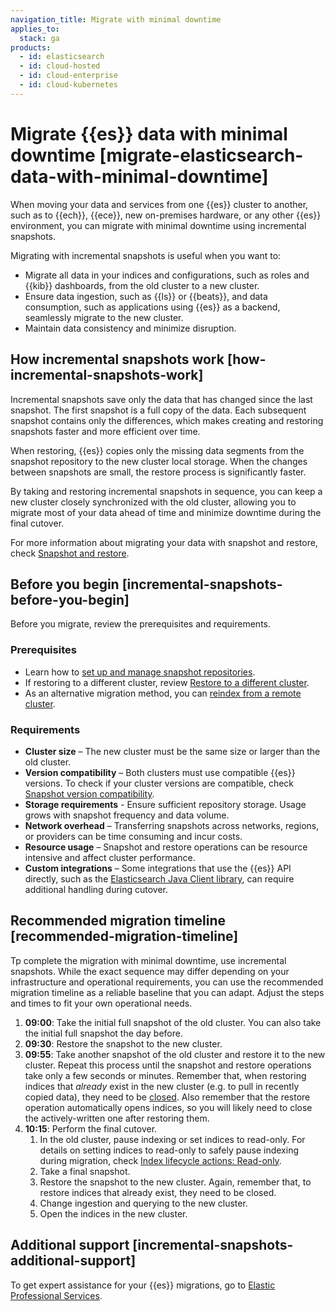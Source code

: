```yaml
---
navigation_title: Migrate with minimal downtime
applies_to:
  stack: ga
products:
  - id: elasticsearch
  - id: cloud-hosted
  - id: cloud-enterprise
  - id: cloud-kubernetes
---
```


# Migrate {{es}} data with minimal downtime [migrate-elasticsearch-data-with-minimal-downtime]
When moving your data and services from one {{es}} cluster to another, such as to {{ech}}, {{ece}}, new on-premises hardware, or any other {{es}} environment, you can migrate with minimal downtime using incremental snapshots. 

Migrating with incremental snapshots is useful when you want to:

* Migrate all data in your indices and configurations, such as roles and {{kib}} dashboards, from the old cluster to a new cluster.
* Ensure data ingestion, such as {{ls}} or {{beats}}, and data consumption, such as applications using {{es}} as a backend, seamlessly migrate to the new cluster.
* Maintain data consistency and minimize disruption.  

## How incremental snapshots work [how-incremental-snapshots-work]
Incremental snapshots save only the data that has changed since the last snapshot. The first snapshot is a full copy of the data. Each subsequent snapshot contains only the differences, which makes creating and restoring snapshots faster and more efficient over time. 

When restoring, {{es}} copies only the missing data segments from the snapshot repository to the new cluster local storage. When the changes between snapshots are small, the restore process is significantly faster. 

By taking and restoring incremental snapshots in sequence, you can keep a new cluster closely synchronized with the old cluster, allowing you to migrate most of your data ahead of time and minimize downtime during the final cutover. 

For more information about migrating your data with snapshot and restore, check [Snapshot and restore](/deploy-manage/tools/snapshot-and-restore.md).

## Before you begin [incremental-snapshots-before-you-begin]
Before you migrate, review the prerequisites and requirements.

### Prerequisites
* Learn how to [set up and manage snapshot repositories](/deploy-manage/tools/snapshot-and-restore/manage-snapshot-repositories.md). 
* If restoring to a different cluster, review [Restore to a different cluster](/deploy-manage/tools/snapshot-and-restore/restore-snapshot.md#restore-different-cluster).
* As an alternative migration method, you can [reindex from a remote cluster](/manage-data/migrate.md#ech-reindex-remote).

### Requirements
* **Cluster size** – The new cluster must be the same size or larger than the old cluster. 
* **Version compatibility** – Both clusters must use compatible {{es}} versions. To check if your cluster versions are compatible, check [Snapshot version compatibility](/deploy-manage/tools/snapshot-and-restore.md#snapshot-restore-version-compatibility).
* **Storage requirements** - Ensure sufficient repository storage. Usage grows with snapshot frequency and data volume. 
* **Network overhead** – Transferring snapshots across networks, regions, or providers can be time consuming and incur costs.
* **Resource usage** – Snapshot and restore operations can be resource intensive and affect cluster performance.
* **Custom integrations** – Some integrations that use the {{es}} API directly, such as the [Elasticsearch Java Client library](elasticsearch-java://reference/index.md), can require additional handling during cutover.

## Recommended migration timeline [recommended-migration-timeline]
Tp complete the migration with minimal downtime, use incremental snapshots. While the exact sequence may differ depending on your infrastructure and operational requirements, you can use the recommended migration timeline as a reliable baseline that you can adapt. Adjust the steps and times to fit your own operational needs.

1. **09:00**: Take the initial full snapshot of the old cluster. You can also take the initial full snapshot the day before.
2. **09:30**: Restore the snapshot to the new cluster.
3. **09:55**: Take another snapshot of the old cluster and restore it to the new cluster. Repeat this process until the snapshot and restore operations take only a few seconds or minutes. Remember that, when restoring indices that _already_ exist in the new cluster (e.g. to pull in recently copied data), they need to be [closed](/deploy-manage/tools/snapshot-and-restore/restore-snapshot#considerations). Also remember that the restore operation automatically opens indices, so you will likely need to close the actively-written one after restoring them.
4. **10:15**: Perform the final cutover.
    1. In the old cluster, pause indexing or set indices to read-only. For details on setting indices to read-only to safely pause indexing during migration, check [Index lifecycle actions: Read-only](elasticsearch://reference/elasticsearch/index-lifecycle-actions/ilm-readonly.md).
    2. Take a final snapshot. 
    3. Restore the snapshot to the new cluster. Again, remember that, to restore indices that already exist, they need to be closed.
    4. Change ingestion and querying to the new cluster. 
    5. Open the indices in the new cluster. 

## Additional support [incremental-snapshots-additional-support]
To get expert assistance for your {{es}} migrations, go to [Elastic Professional Services](https://www.elastic.co/consulting).
